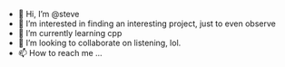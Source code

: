 - 👋 Hi, I’m @steve 
- 👀 I’m interested in finding an interesting project, just to even observe
- 🌱 I’m currently learning cpp
- 💞️ I’m looking to collaborate on listening, lol.
- 📫 How to reach me ... 

<!---
stevethinktank/stevethinktank is a ✨ special ✨ repository because its `README.md` (this file) appears on your GitHub profile.
You can click the Preview link to take a look at your changes.
--->
